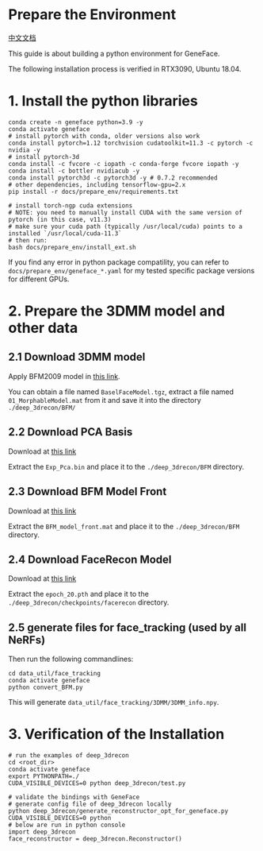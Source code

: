 # Prepare the Environment
[中文文档](./install_guide-zh.md)

This guide is about building a python environment for GeneFace.

The following installation process is verified in RTX3090, Ubuntu 18.04.

# 1. Install the python libraries

```
conda create -n geneface python=3.9 -y
conda activate geneface
# install pytorch with conda, older versions also work
conda install pytorch=1.12 torchvision cudatoolkit=11.3 -c pytorch -c nvidia -y
# install pytorch-3d
conda install -c fvcore -c iopath -c conda-forge fvcore iopath -y
conda install -c bottler nvidiacub -y
conda install pytorch3d -c pytorch3d -y # 0.7.2 recommended
# other dependencies, including tensorflow-gpu=2.x
pip install -r docs/prepare_env/requirements.txt 

# install torch-ngp cuda extensions
# NOTE: you need to manually install CUDA with the same version of pytorch (in this case, v11.3)
# make sure your cuda path (typically /usr/local/cuda) points to a installed `/usr/local/cuda-11.3`
# then run:
bash docs/prepare_env/install_ext.sh
```

If you find any error in python package compatility, you can refer to `docs/prepare_env/geneface_*.yaml` for my tested specific package versions for different GPUs.

# 2. Prepare the 3DMM model and other data

## 2.1 Download 3DMM model

Apply BFM2009 model in [this link](https://faces.dmi.unibas.ch/bfm/index.php?nav=1-2&id=downloads).

You can obtain a file named `BaselFaceModel.tgz`, extract a file named `01_MorphableModel.mat` from it and save it into the directory `./deep_3drecon/BFM/`

## 2.2 Download PCA Basis

Download at [this link](https://drive.google.com/drive/folders/1iTopSpZucEmjWiWZIErLYiMBlZYwzil2?usp=share_link)

Extract the `Exp_Pca.bin` and place it to the `./deep_3drecon/BFM` directory.

## 2.3 Download BFM Model Front

Download at [this link](https://drive.google.com/drive/folders/1YCxXKJFfo1w01PzayhnxWSZZK5k7spSH?usp=share_link)

Extract the `BFM_model_front.mat` and place it to the `./deep_3drecon/BFM` directory.


## 2.4 Download FaceRecon Model

Download at [this link](https://drive.google.com/drive/folders/18VRcygXYOKPYvJWsl9lrF0J9PoFPk77y?usp=sharing)

Extract the `epoch_20.pth` and place it to the `./deep_3drecon/checkpoints/facerecon` directory.


## 2.5 generate files for face_tracking (used by all NeRFs)
Then run the following commandlines:
```
cd data_util/face_tracking
conda activate geneface
python convert_BFM.py
```
This will generate `data_util/face_tracking/3DMM/3DMM_info.npy`.


# 3. Verification of the Installation

```
# run the examples of deep_3drecon 
cd <root_dir>
conda activate geneface
export PYTHONPATH=./
CUDA_VISIBLE_DEVICES=0 python deep_3drecon/test.py 

# validate the bindings with GeneFace
# generate config file of deep_3drecon locally
python deep_3drecon/generate_reconstructor_opt_for_geneface.py 
CUDA_VISIBLE_DEVICES=0 python
# below are run in python console
import deep_3drecon
face_reconstructor = deep_3drecon.Reconstructor()
```


